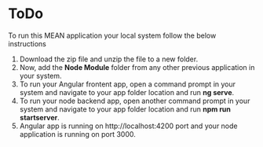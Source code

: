 # ToDo
 
To run this MEAN application your local system follow the below instructions

1. Download the zip file and unzip the file to a new folder.
2. Now, add the **Node Module** folder from any other previous application in your system.
3. To run your Angular frontent app, open a command prompt in your system and navigate to your app folder location and run **ng serve**.
4. To run your node backend app, open another command prompt in your system and navigate to your app folder location and run **npm run startserver**.
5. Angular app is running on http://localhost:4200 port and your node application is running on port 3000.
